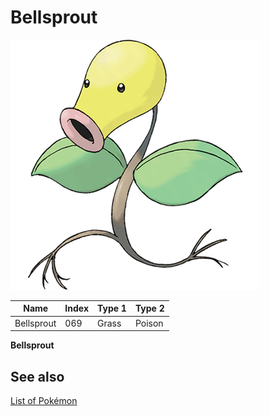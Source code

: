 # Bellsprout


![Bellsprout](images/069.png)

| **Name** | **Index** | **Type 1** | **Type 2** |
|----|----|----|----|
| Bellsprout | 069 | Grass | Poison  |

**Bellsprout** 

## See also

[List of Pokémon](../pokemon.md)
